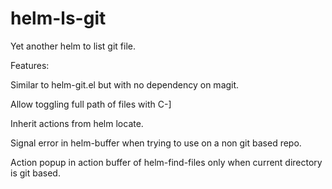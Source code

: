 helm-ls-git
===========

Yet another helm to list git file.

Features:

Similar to helm-git.el but with no dependency on magit.

Allow toggling full path of files with C-]

Inherit actions from helm locate.

Signal error in helm-buffer when trying to use on a non git based repo.

Action popup in action buffer of helm-find-files only when current directory is git based.
